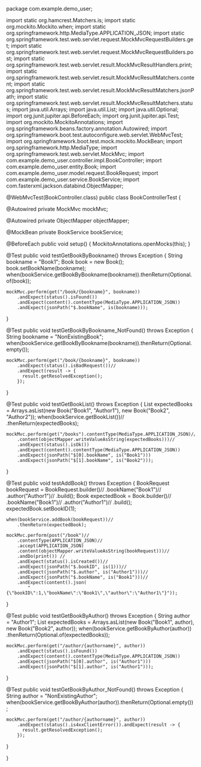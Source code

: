 package com.example.demo_user;

import static org.hamcrest.Matchers.is;
import static org.mockito.Mockito.when;
import static org.springframework.http.MediaType.APPLICATION_JSON;
import static org.springframework.test.web.servlet.request.MockMvcRequestBuilders.get;
import static org.springframework.test.web.servlet.request.MockMvcRequestBuilders.post;
import static org.springframework.test.web.servlet.result.MockMvcResultHandlers.print;
import static org.springframework.test.web.servlet.result.MockMvcResultMatchers.content;
import static org.springframework.test.web.servlet.result.MockMvcResultMatchers.jsonPath;
import static org.springframework.test.web.servlet.result.MockMvcResultMatchers.status;
import java.util.Arrays;
import java.util.List;
import java.util.Optional;
import org.junit.jupiter.api.BeforeEach;
import org.junit.jupiter.api.Test;
import org.mockito.MockitoAnnotations;
import org.springframework.beans.factory.annotation.Autowired;
import org.springframework.boot.test.autoconfigure.web.servlet.WebMvcTest;
import org.springframework.boot.test.mock.mockito.MockBean;
import org.springframework.http.MediaType;
import org.springframework.test.web.servlet.MockMvc;
import com.example.demo_user.controller.impl.BookController;
import com.example.demo_user.entity.Book;
import com.example.demo_user.model.request.BookRequest;
import com.example.demo_user.service.BookService;
import com.fasterxml.jackson.databind.ObjectMapper;

@WebMvcTest(BookController.class)
public class BookControllerTest {

  @Autowired
  private MockMvc mockMvc;

  @Autowired
  private ObjectMapper objectMapper;

  @MockBean
  private BookService bookService;

  @BeforeEach
  public void setup() {
    MockitoAnnotations.openMocks(this);
  }

  @Test
  public void testGetBookByBookname() throws Exception {
    String bookname = "Book1";
    Book book = new Book();
    book.setBookName(bookname);
    when(bookService.getBookByBookname(bookname)).thenReturn(Optional.of(book));

    mockMvc.perform(get("/book/{bookname}", bookname))
        .andExpect(status().isFound())
        .andExpect(content().contentType(MediaType.APPLICATION_JSON))
        .andExpect(jsonPath("$.bookName", is(bookname)));
  }


  @Test
  public void testGetBookByBookname_NotFound() throws Exception {
    String bookname = "NonExistingBook";
    when(bookService.getBookByBookname(bookname)).thenReturn(Optional.empty());

    mockMvc.perform(get("/book/{bookname}", bookname))
        .andExpect(status().isBadRequest())//
        .andExpect(result -> {
          result.getResolvedException();
        });
  }

  @Test
  public void testGetBookList() throws Exception {
    List<Book> expectedBooks = Arrays.asList(new Book("Book1", "Author1"),
        new Book("Book2", "Author2"));
    when(bookService.getBookList())//
        .thenReturn(expectedBooks);

    mockMvc.perform(get("/books").contentType(MediaType.APPLICATION_JSON)//
        .content(objectMapper.writeValueAsString(expectedBooks)))//
        .andExpect(status().isOk())
        .andExpect(content().contentType(MediaType.APPLICATION_JSON))
        .andExpect(jsonPath("$[0].bookName", is("Book1")))
        .andExpect(jsonPath("$[1].bookName", is("Book2")));
  }

  @Test
  public void testAddBook() throws Exception {
    BookRequest bookRequest = BookRequest.builder()//
        .bookName("Book1")//
        .author("Author1")//
        .build();
    Book expectedBook = Book.builder()//
        .bookName("Book1")//
        .author("Author1")//
        .build();
    expectedBook.setBookID(1);

    when(bookService.addBook(bookRequest))//
        .thenReturn(expectedBook);

    mockMvc.perform(post("/book")//
        .contentType(APPLICATION_JSON)//
        .accept(APPLICATION_JSON)
        .content(objectMapper.writeValueAsString(bookRequest)))//
        .andDo(print()) //
        .andExpect(status().isCreated())//
        .andExpect(jsonPath("$.bookID", is(1)))//
        .andExpect(jsonPath("$.author", is("Author1")))//
        .andExpect(jsonPath("$.bookName", is("Book1")))//
        .andExpect(content().json(
            "{\"bookID\":1,\"bookName\":\"Book1\",\"author\":\"Author1\"}"));
  }

  @Test
  public void testGetBookByAuthor() throws Exception {
    String author = "Author1";
    List<Book> expectedBooks =
        Arrays.asList(new Book("Book1", author), new Book("Book2", author));
    when(bookService.getBookByAuthor(author))
        .thenReturn(Optional.of(expectedBooks));

    mockMvc.perform(get("/author/{authorname}", author))
        .andExpect(status().isFound())
        .andExpect(content().contentType(MediaType.APPLICATION_JSON))
        .andExpect(jsonPath("$[0].author", is("Author1")))
        .andExpect(jsonPath("$[1].author", is("Author1")));
  }

  @Test
  public void testGetBookByAuthor_NotFound() throws Exception {
    String author = "NonExistingAuthor";
    when(bookService.getBookByAuthor(author)).thenReturn(Optional.empty());

    mockMvc.perform(get("/author/{authorname}", author))
        .andExpect(status().is4xxClientError()).andExpect(result -> {
          result.getResolvedException();
        });
  }

}
